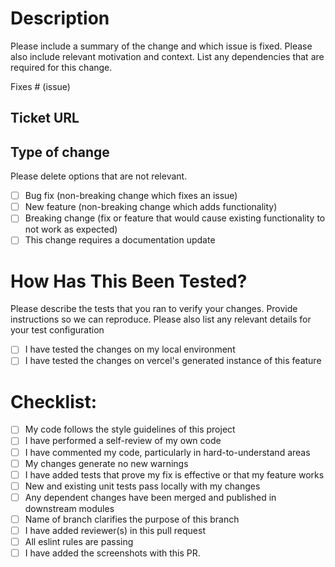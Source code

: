 # Description

Please include a summary of the change and which issue is fixed. Please also include relevant motivation and context. List any dependencies that are required for this change.

Fixes # (issue)

## Ticket URL

## Type of change

Please delete options that are not relevant.

- [ ] Bug fix (non-breaking change which fixes an issue)
- [ ] New feature (non-breaking change which adds functionality)
- [ ] Breaking change (fix or feature that would cause existing functionality to not work as expected)
- [ ] This change requires a documentation update

# How Has This Been Tested?

Please describe the tests that you ran to verify your changes. Provide instructions so we can reproduce. Please also list any relevant details for your test configuration

- [ ] I have tested the changes on my local environment
- [ ] I have tested the changes on vercel's generated instance of this feature

# Checklist:

- [ ] My code follows the style guidelines of this project
- [ ] I have performed a self-review of my own code
- [ ] I have commented my code, particularly in hard-to-understand areas
- [ ] My changes generate no new warnings
- [ ] I have added tests that prove my fix is effective or that my feature works
- [ ] New and existing unit tests pass locally with my changes
- [ ] Any dependent changes have been merged and published in downstream modules
- [ ] Name of branch clarifies the purpose of this branch
- [ ] I have added reviewer(s) in this pull request
- [ ] All eslint rules are passing
- [ ] I have added the screenshots with this PR.

